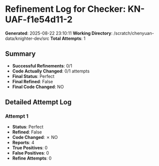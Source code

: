 # Refinement Log for Checker: KN-UAF-f1e54d11-2

**Generated**: 2025-08-22 23:10:11
**Working Directory**: /scratch/chenyuan-data/knighter-dev/src
**Total Attempts**: 1

## Summary
- **Successful Refinements**: 0/1
- **Code Actually Changed**: 0/1 attempts
- **Final Status**: Perfect
- **Final Refined**: False
- **Final Code Changed**: NO

## Detailed Attempt Log

### Attempt 1
- **Status**: Perfect
- **Refined**: False
- **Code Changed**: ✗ NO
- **Reports**: 4
- **True Positives**: 0
- **False Positives**: 0
- **Refine Attempts**: 0
